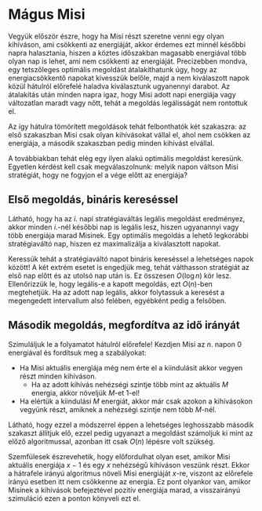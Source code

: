 # Mágus Misi

Vegyük először észre, hogy ha Misi részt szeretne venni egy olyan kihíváson, ami csökkenti az energiáját,
akkor érdemes ezt minnél későbbi napra halasztania, hiszen a köztes időszakban magasabb energiával 
több olyan nap is lehet, ami nem csökkenti az energiáját. Precízebben mondva, egy tetszőleges optimális
megoldást átalakíthatunk úgy, hogy az energiacsökkentő napokat kivesszük belőle, majd a nem kiválaszott
napok közül hátulról előrefelé haladva kiválasztunk ugyanennyi darabot. Az átalakítás után minden napra
igaz, hogy  Misi adott napi energiája vagy változatlan maradt vagy nőtt, tehát a megoldás legálisságát
nem rontottuk el.

Az így hátulra tömörített megoldások tehát felbonthatók két szakaszra: az első szakaszban Misi 
csak olyan kihívásokat vállal el, ahol nem csökken az energiája, a második szakaszban pedig
minden kihívást elvállal.

A továbbiakban tehát elég egy ilyen alakú optimális megoldást keresünk. Egyetlen kérdést kell csak megválaszolnunk:
melyik napon váltson Misi stratégiát, hogy ne fogyjon el a vége előtt az energiája?

## Első megoldás, bináris kereséssel

Látható, hogy ha az $i$. napi stratégiaváltás legális megoldást eredményez, akkor minden $i$.-nél későbbi
nap is legális lesz, hiszen ugyanannyi vagy több energiája marad Misinek. Egy optimális megoldás a lehető legkorábbi
stratégiaváltó nap, hiszen ez maximalizálja a kiválasztott napokat.

Keressük tehát a stratégiaváltó napot bináris kereséssel a lehetséges napok között! A két extrém esetet is
engedjük meg, tehát válthasson stratégiát az első nap előtt és az utolsó nap után is. Ez összesen $O(\log n)$
kör lesz. Ellenőrizzük le, hogy legális-e a kapott megoldás, ezt $O(n)$-ben megtehetjük. Ha az adott nap legális,
akkor folytassuk a keresést a megengedett intervallum alsó felében, egyébként pedig a felsőben.

## Második megoldás, megfordítva az idő irányát

Szimuláljuk le a folyamatot hátulról előrefele! Kezdjen Misi az $n$. napon $0$ energiával és fordítsuk meg a szabályokat:

- Ha Misi aktuális energiája még nem érte el a kiindulásit akkor vegyen részt minden kihíváson.
  - Ha az adott kihívás nehézségi szintje több mint az aktuális $M$ energia, akkor növeljük $M$-et $1$-el!
- Ha elértük a kiindulási $M$ energiát, akkor már csak azokon a kihívásokon vegyünk részt, amiknek a nehézségi szintje nem több $M$-nél.

Látható, hogy ezzel a módszerrel éppen a lehetséges leghosszabb második szakaszt állítjuk elő, ezzel pedig ugyanazt a megoldást
számoljuk ki mint az előző algoritmussal, azonban itt csak $O(n)$ lépésre volt szükség.

Szemfülesek észrevehetik, hogy előfordulhat olyan eset, amikor Misi aktuális energiája $x-1$ és egy $x$ nehézségű kihíváson
veszünk részt. Ekkor a hátrafele irányú algoritmus növeli Misi energiáját $x$-re, viszont az előrefele irányú esetben itt
nem csökkenne az energia. Ez pont olyankor van, amikor Misinek a kihívások befejeztével pozitív energiája marad, a 
visszairányú szimuláció ezen a ponton könyveli ezt el.

